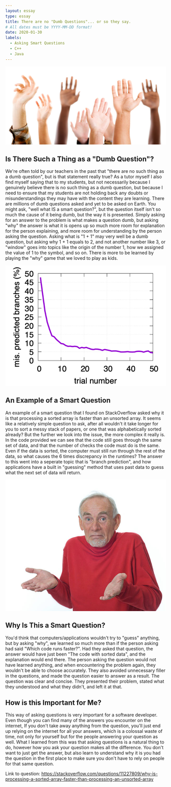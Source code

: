 ```yaml
---
layout: essay
type: essay
title: There are no "Dumb Questions"... or so they say.
# All dates must be YYYY-MM-DD format!
date: 2020-01-30
labels:
  - Asking Smart Questions
  - C++
  - Java
---
```


<img class="ui medium right floated rounded image" src="../images/askingq.jpg">

## Is There Such a Thing as a "Dumb Question"?
We're often told by our teachers in the past that "there are no such thing as a dumb question", but is that statement really true?
As a tutor myself I also find myself saying that to my students, but not necessarily because I genuinely believe there is no such thing as a 
dumb question, but because I need to ensure that my students are not holding back any doubts or misunderstandings they may have with the
content they are learning. There are millions of dumb questions asked and yet to be asked on Earth. You might ask, "well what IS a smart question?",
but the question itself isn't so much the cause of it being dumb, but the way it is presented. Simply asking for an answer to the problem
is what makes a question dumb, but asking "why" the answer is what it is opens up so much more room for explanation for the person 
explaining, and more room for understanding by the person asking the question. Asking what is "1 + 1" may very well be a dumb question, 
but asking why 1 + 1 equals to 2, and not another number like 3, or "window" goes into topics like the origin of the number 1, how we 
assigned the value of 1 to the symbol, and so on. There is more to be learned by playing the "why" game that we loved to play as kids.

<img class="ui medium right floated rounded image" src="../images/branchprediction.png">

## An Example of a Smart Question
An example of a smart question that I found on StackOverflow asked why it is that processing a sorted array is faster than an unsorted array.
It seems like a relatively simple question to ask, after all wouldn't it take longer for you to sort a messy stack of papers, or one that was
alphabetically sorted already? But the further we look into the issue, the more complex it really is. In the code provided we can see that
the code still goes through the same set of data, and that the number of checks the code must do is the same. Even if the data is sorted,
the computer must still run through the rest of the data, so what causes the 6 times discrepancy in the runtimes? 
The answer to this went into a seperate topic that is "branch prediction", and how applications have a built in "guessing" method 
that uses past data to guess what the next set of data will return. 

<img class="ui medium right floated rounded image" src="../images/shrugoldman.jpg">

## Why Is This a Smart Question?
You'd think that computers/applications wouldn't try to "guess" anything, but by asking "why", we learned so much more than if the 
person asking had said "Which code runs faster?". Had they asked that question, the answer would have just been "The code with sorted data",
and the explanation would end there. The person asking the question would not have learned anything, and when encountering the problem again,
they wouldn't be able to choose accurately. They also avoided unnecessary filler in the questions, and made the question easier to answer
as a result. The question was clear and concise. They presented their problem, stated what they understood and what they didn't, and left it at that.

## How is this Important for Me?
This way of asking questions is very important for a software developer. Even though you can find many of the answers you encounter on the internet,
If you don't take away anything from the question, you'll just end up relying on the internet for all your answers, which is a colossal waste of time,
not only for yourself but for the people answering your question as well. What I learned from this was that asking questions is a natural thing to do,
however how you ask your question makes all the difference. You don't want to just get the answer, but also learn to understand why it is
you had the question in the first place to make sure you don't have to rely on people for that same question. 

Link to question: https://stackoverflow.com/questions/11227809/why-is-processing-a-sorted-array-faster-than-processing-an-unsorted-array
